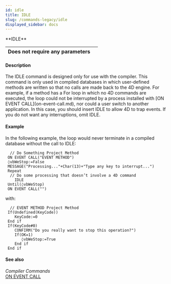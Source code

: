 ```yaml
---
id: idle
title: IDLE
slug: /commands-legacy/idle
displayed_sidebar: docs
---
```


<!--REF #_command_.IDLE.Syntax-->**IDLE**<!-- END REF-->
<!--REF #_command_.IDLE.Params-->
| Does not require any parameters |  |
| --- | --- |

<!-- END REF-->

#### Description 

<!--REF #_command_.IDLE.Summary-->The IDLE command is designed only for use with the compiler.<!-- END REF--> This command is only used in compiled databases in which user-defined methods are written so that no calls are made back to the 4D engine. For example, if a method has a For loop in which no 4D commands are executed, the loop could not be interrupted by a process installed with [ON EVENT CALL](on-event-call.md), nor could a user switch to another application. In this case, you should insert IDLE to allow 4D to trap events. If you do not want any interruptions, omit IDLE.

#### Example 

In the following example, the loop would never terminate in a compiled database without the call to IDLE:

```4d
  // Do Something Project Method
 ON EVENT CALL("EVENT METHOD")
 ◊vbWeStop:=False
 MESSAGE("Processing..."+Char(13)+"Type any key to interrupt...")
 Repeat
  // Do some processing that doesn’t involve a 4D command
    IDLE
 Until(◊vbWeStop)
 ON EVENT CALL("")
```

with:

```4d
  // EVENT METHOD Project Method
 If(Undefined(KeyCode))
    KeyCode:=0
 End if
 If(KeyCode#0)
    CONFIRM("Do you really want to stop this operation?")
    If(OK=1)
       ◊vbWeStop:=True
    End if
 End if
```

#### See also 

*Compiler Commands*  
[ON EVENT CALL](on-event-call.md)  